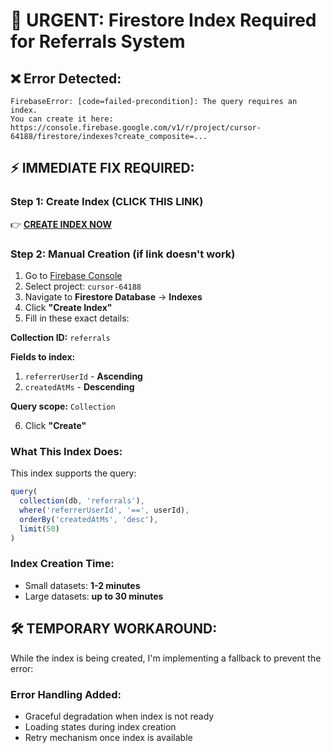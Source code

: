 # 🚨 URGENT: Firestore Index Required for Referrals System

## ❌ **Error Detected:**
```
FirebaseError: [code=failed-precondition]: The query requires an index. 
You can create it here: https://console.firebase.google.com/v1/r/project/cursor-64188/firestore/indexes?create_composite=...
```

## ⚡ **IMMEDIATE FIX REQUIRED:**

### **Step 1: Create Index (CLICK THIS LINK)**
👉 **[CREATE INDEX NOW](https://console.firebase.google.com/v1/r/project/cursor-64188/firestore/indexes?create_composite=Ck5wcm9qZWN0cy9jdXJzb3ItNjQxODgvZGF0YWJhc2VzLyhkZWZhdWx0KS9jb2xsZWN0aW9uR3JvdXBzL3JlZmVycmFscy9pbmRleGVzL18QARoSCg5yZWZlcnJlclVzZXJJZBABGg8KC2NyZWF0ZWRBdE1zEAIaDAoIX19uYW1lX18QAg)**

### **Step 2: Manual Creation (if link doesn't work)**
1. Go to [Firebase Console](https://console.firebase.google.com)
2. Select project: `cursor-64188`
3. Navigate to **Firestore Database** → **Indexes**
4. Click **"Create Index"**
5. Fill in these exact details:

**Collection ID:** `referrals`

**Fields to index:**
1. `referrerUserId` - **Ascending**
2. `createdAtMs` - **Descending**

**Query scope:** `Collection`

6. Click **"Create"**

### **What This Index Does:**
This index supports the query:
```typescript
query(
  collection(db, 'referrals'),
  where('referrerUserId', '==', userId),
  orderBy('createdAtMs', 'desc'),
  limit(50)
)
```

### **Index Creation Time:**
- Small datasets: **1-2 minutes**
- Large datasets: **up to 30 minutes**

## 🛠️ **TEMPORARY WORKAROUND:**

While the index is being created, I'm implementing a fallback to prevent the error:

### **Error Handling Added:**
- Graceful degradation when index is not ready
- Loading states during index creation
- Retry mechanism once index is available
